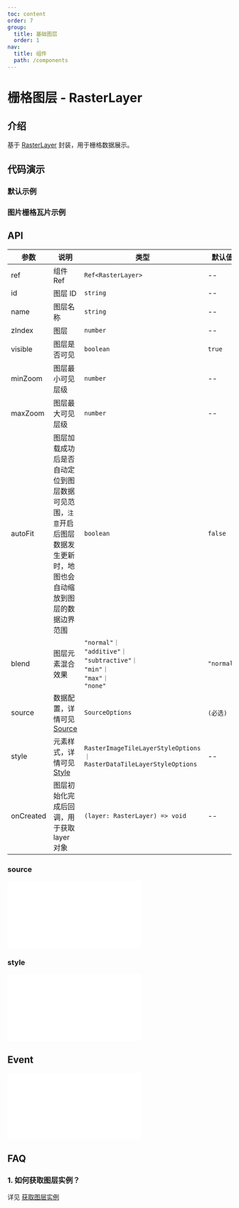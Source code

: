 ```yaml
---
toc: content
order: 7
group:
  title: 基础图层
  order: 1
nav:
  title: 组件
  path: /components
---
```


# 栅格图层 - RasterLayer

## 介绍

基于 [RasterLayer](https://l7plot.antv.antgroup.com/zh/docs/api/base-layers/raster-layer) 封装，用于栅格数据展示。

## 代码演示

### 默认示例

<code src="./demos/default.tsx" compact></code>

### 图片栅格瓦片示例

<code src="./demos/rasterImage.tsx" compact></code>

[//]: # '### 数据栅格瓦片示例'
[//]: #
[//]: # '<code src="./demos/rasterData.tsx" compact></code>'

## API

| 参数 | 说明 | 类型 | 默认值 |
| --- | --- | --- | --- |
| ref | 组件 Ref | `Ref<RasterLayer>` | -- |
| id | 图层 ID | `string` | -- |
| name | 图层名称 | `string` | -- |
| zIndex | 图层 | `number` | -- |
| visible | 图层是否可见 | `boolean` | `true` |
| minZoom | 图层最小可见层级 | `number` | -- |
| maxZoom | 图层最大可见层级 | `number` | -- |
| autoFit | 图层加载成功后是否自动定位到图层数据可见范围，`注意`开启后图层数据发生更新时，地图也会自动缩放到图层的数据边界范围 | `boolean` | `false` |
| blend | 图层元素混合效果 | `"normal"｜`<br />`"additive"｜`<br />`"subtractive"｜`<br />`"min"｜`<br />`"max"｜`<br />`"none"` | `"normal"` |
| source | 数据配置，详情可见 [Source](#source) | `SourceOptions` | `(必选)` |
| style | 元素样式，详情可见 [Style](#style) | `RasterImageTileLayerStyleOptions ｜ RasterDataTileLayerStyleOptions` | -- |
| onCreated | 图层初始化完成后回调，用于获取 layer 对象 | `(layer: RasterLayer) => void` | -- |

### source

<embed src="../../../../../docs/common/layer/raster-layer/source.md"></embed>

### style

<embed src="../../../../../docs/common/layer/raster-layer/style.md"></embed>

## Event

<embed src="../../../../../docs/common/layer/base-common/event.md"></embed>

## FAQ

### 1. 如何获取图层实例？

详见 [获取图层实例](/components/layers/composite-layers/bubble-layer#1-如何获取图层实例)
